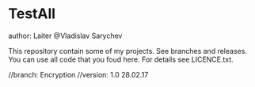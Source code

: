# TestAll
author: Laiter @Vladislav Sarychev

This repository contain some of my projects. See branches and releases.
You can use all code that you foud here. For details see LICENCE.txt.

//branch: Encryption
//version: 1.0 28.02.17
